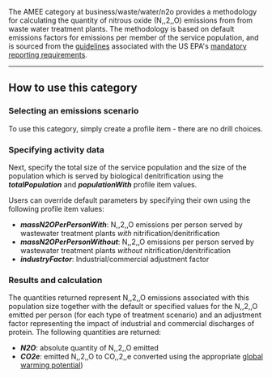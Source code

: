 The AMEE category at business/waste/water/n2o provides a methodology for
calculating the quantity of nitrous oxide (N,,2,,O) emissions from from
waste water treatment plants. The methodology is based on default
emissions factors for emissions per member of the service population,
and is sourced from the
[guidelines](http://www.epa.gov/climatechange/emissions/archived/downloads/tsd/TSD%20wastewater_020409.pdf)
associated with the US EPA's [mandatory reporting
requirements](http://www.epa.gov/climatechange/emissions/ghgrulemaking.html).

-----

## How to use this category

### Selecting an emissions scenario

To use this category, simply create a profile item - there are no drill
choices.

### Specifying activity data

Next, specify the total size of the service population and the size of
the population which is served by biological denitrification using the
***totalPopulation*** and ***populationWith*** profile item values.

Users can override default parameters by specifying their own using the
following profile item values:

  - ***massN2OPerPersonWith***: N,,2,,O emissions per person served by
    wastewater treatment plants *with* nitrification/denitrification
  - ***massN2OPerPersonWithout***: N,,2,,O emissions per person served
    by wastewater treatment plants *without*
    nitrification/denitrification
  - ***industryFactor***: Industrial/commercial adjustment factor

### Results and calculation

The quantities returned represent N,,2,,O emissions associated with this
population size together with the default or specified values for the
N,,2,,O emitted per person (for each type of treatment scenario) and an
adjustment factor representing the impact of industrial and commercial
discharges of protein. The following quantities are returned:

  - ***N2O***: absolute quantity of N,,2,,O emitted
  - ***CO2e***: emitted N,,2,,O to CO,,2,,e converted using the
    appropriate [global warming
    potential](Greenhouse_gases_Global_warming_potentials))
